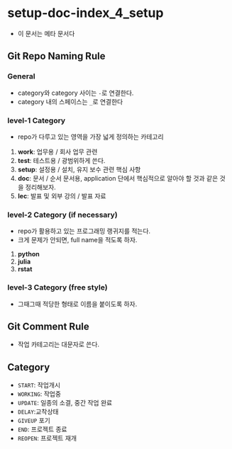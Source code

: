 # setup-doc-index_4_setup

- 이 문서는 메타 문서다 

## Git Repo Naming Rule 

### General 

- category와 category 사이는 `-`로 연결한다. 
- category 내의 스페이스는 `_`로 연결한다 

### level-1 Category

- repo가 다루고 있는 영역을 가장 넓게 정의하는 카테고리 

1. **work**: 업무용 / 회사 업무 관련 
2. **test**: 테스트용 / 광범위하게 쓴다. 
3. **setup**: 설정용 / 설치, 유지 보수 관련 핵심 사항 
4. **doc**: 문서 / 순서 문서용, application 단에서 핵심적으로 알아야 할 것과 같은 것을 정리해보자. 
5. **lec**: 발표 및 외부 강의 / 발표 자료 

### level-2 Category (if necessary) 

- repo가 활용하고 있는 프로그래밍 랭귀지를 적는다. 
- 크게 문제가 안되면, full name을 적도록 하자. 

1. **python** 
2. **julia**
3. **rstat**

### level-3 Category (free style)

- 그때그때 적당한 형태로 이름을 붙이도록 하자. 

## Git Comment Rule 

- 작업 카테고리는 대문자로 쓴다. 

## Category 

- `START`: 작업개시 
- `WORKING`: 작업중 
- `UPDATE`: 일종의 소결, 중간 작업 완료 
- `DELAY`:교착상태 
- `GIVEUP` 포기 
- `END`: 프로젝트 종료 
- `REOPEN`: 프로젝트 재개 


